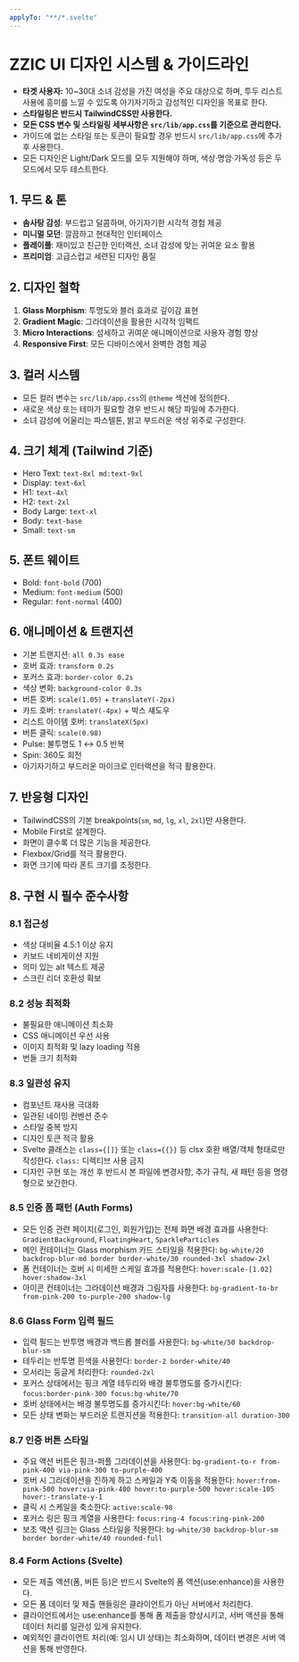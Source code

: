 ```yaml
---
applyTo: "**/*.svelte"
---
```

# ZZIC UI 디자인 시스템 & 가이드라인

- **타겟 사용자:** 10~30대 소녀 감성을 가진 여성을 주요 대상으로 하며, 투두 리스트 사용에 흥미를 느낄 수 있도록 아기자기하고 감성적인 디자인을 목표로 한다.
- **스타일링은 반드시 TailwindCSS만 사용한다.**
- **모든 CSS 변수 및 스타일링 세부사항은 `src/lib/app.css`를 기준으로 관리한다.**
- 가이드에 없는 스타일 또는 토큰이 필요할 경우 반드시 `src/lib/app.css`에 추가 후 사용한다.
- 모든 디자인은 Light/Dark 모드를 모두 지원해야 하며, 색상·명암·가독성 등은 두 모드에서 모두 테스트한다.

## 1. 무드 & 톤
- **솜사탕 감성**: 부드럽고 달콤하며, 아기자기한 시각적 경험 제공
- **미니멀 모던**: 깔끔하고 현대적인 인터페이스
- **플레이풀**: 재미있고 친근한 인터랙션, 소녀 감성에 맞는 귀여운 요소 활용
- **프리미엄**: 고급스럽고 세련된 디자인 품질

## 2. 디자인 철학
1. **Glass Morphism**: 투명도와 블러 효과로 깊이감 표현
2. **Gradient Magic**: 그라데이션을 활용한 시각적 임팩트
3. **Micro Interactions**: 섬세하고 귀여운 애니메이션으로 사용자 경험 향상
4. **Responsive First**: 모든 디바이스에서 완벽한 경험 제공

## 3. 컬러 시스템
- 모든 컬러 변수는 `src/lib/app.css`의 `@theme` 섹션에 정의한다.
- 새로운 색상 또는 테마가 필요할 경우 반드시 해당 파일에 추가한다.
- 소녀 감성에 어울리는 파스텔톤, 밝고 부드러운 색상 위주로 구성한다.

## 4. 크기 체계 (Tailwind 기준)
- Hero Text: `text-8xl md:text-9xl`
- Display: `text-6xl`
- H1: `text-4xl`
- H2: `text-2xl`
- Body Large: `text-xl`
- Body: `text-base`
- Small: `text-sm`

## 5. 폰트 웨이트
- Bold: `font-bold` (700)
- Medium: `font-medium` (500)
- Regular: `font-normal` (400)

## 6. 애니메이션 & 트랜지션
- 기본 트랜지션: `all 0.3s ease`
- 호버 효과: `transform 0.2s`
- 포커스 효과: `border-color 0.2s`
- 색상 변화: `background-color 0.3s`
- 버튼 호버: `scale(1.05)` + `translateY(-2px)`
- 카드 호버: `translateY(-4px)` + 박스 섀도우
- 리스트 아이템 호버: `translateX(5px)`
- 버튼 클릭: `scale(0.98)`
- Pulse: 불투명도 1 ↔ 0.5 반복
- Spin: 360도 회전
- 아기자기하고 부드러운 마이크로 인터랙션을 적극 활용한다.

## 7. 반응형 디자인
- TailwindCSS의 기본 breakpoints(`sm`, `md`, `lg`, `xl`, `2xl`)만 사용한다.
- Mobile First로 설계한다.
- 화면이 클수록 더 많은 기능을 제공한다.
- Flexbox/Grid를 적극 활용한다.
- 화면 크기에 따라 폰트 크기를 조정한다.

## 8. 구현 시 필수 준수사항

### 8.1 접근성
- 색상 대비율 4.5:1 이상 유지
- 키보드 네비게이션 지원
- 의미 있는 alt 텍스트 제공
- 스크린 리더 호환성 확보

### 8.2 성능 최적화
- 불필요한 애니메이션 최소화
- CSS 애니메이션 우선 사용
- 이미지 최적화 및 lazy loading 적용
- 번들 크기 최적화

### 8.3 일관성 유지
- 컴포넌트 재사용 극대화
- 일관된 네이밍 컨벤션 준수
- 스타일 중복 방지
- 디자인 토큰 적극 활용
- Svelte 클래스는 `class={[]}` 또는 `class={{}}` 등 clsx 호환 배열/객체 형태로만 작성한다. `class:` 디렉티브 사용 금지
- 디자인 구현 또는 개선 후 반드시 본 파일에 변경사항, 추가 규칙, 새 패턴 등을 명령형으로 보간한다.

### 8.5 인증 폼 패턴 (Auth Forms)
- 모든 인증 관련 페이지(로그인, 회원가입)는 전체 화면 배경 효과를 사용한다: `GradientBackground`, `FloatingHeart`, `SparkleParticles`
- 메인 컨테이너는 Glass morphism 카드 스타일을 적용한다: `bg-white/20 backdrop-blur-md border border-white/30 rounded-3xl shadow-2xl`
- 폼 컨테이너는 호버 시 미세한 스케일 효과를 적용한다: `hover:scale-[1.02] hover:shadow-3xl`
- 아이콘 컨테이너는 그라데이션 배경과 그림자를 사용한다: `bg-gradient-to-br from-pink-200 to-purple-200 shadow-lg`

### 8.6 Glass Form 입력 필드
- 입력 필드는 반투명 배경과 백드롭 블러를 사용한다: `bg-white/50 backdrop-blur-sm`
- 테두리는 반투명 흰색을 사용한다: `border-2 border-white/40`
- 모서리는 둥글게 처리한다: `rounded-2xl`
- 포커스 상태에서는 핑크 계열 테두리와 배경 불투명도를 증가시킨다: `focus:border-pink-300 focus:bg-white/70`
- 호버 상태에서는 배경 불투명도를 증가시킨다: `hover:bg-white/60`
- 모든 상태 변화는 부드러운 트랜지션을 적용한다: `transition-all duration-300`

### 8.7 인증 버튼 스타일
- 주요 액션 버튼은 핑크-퍼플 그라데이션을 사용한다: `bg-gradient-to-r from-pink-400 via-pink-300 to-purple-400`
- 호버 시 그라데이션을 진하게 하고 스케일과 Y축 이동을 적용한다: `hover:from-pink-500 hover:via-pink-400 hover:to-purple-500 hover:scale-105 hover:-translate-y-1`
- 클릭 시 스케일을 축소한다: `active:scale-98`
- 포커스 링은 핑크 계열을 사용한다: `focus:ring-4 focus:ring-pink-200`
- 보조 액션 링크는 Glass 스타일을 적용한다: `bg-white/30 backdrop-blur-sm border border-white/40 rounded-full`

### 8.4 Form Actions (Svelte)
- 모든 제출 액션(폼, 버튼 등)은 반드시 Svelte의 폼 액션(use:enhance)을 사용한다.
- 모든 폼 데이터 및 제출 핸들링은 클라이언트가 아닌 서버에서 처리한다.
- 클라이언트에서는 use:enhance를 통해 폼 제출을 향상시키고, 서버 액션을 통해 데이터 처리를 일관성 있게 유지한다.
- 예외적인 클라이언트 처리(예: 임시 UI 상태)는 최소화하며, 데이터 변경은 서버 액션을 통해 반영한다.

